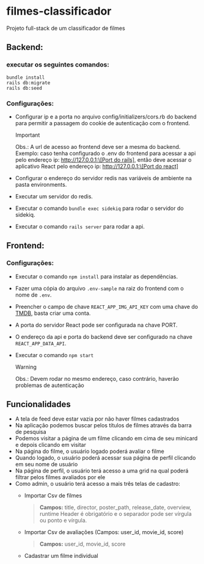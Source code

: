 # filmes-classificador
 Projeto full-stack de um classificador de filmes
## Backend:

### executar os seguintes comandos:	
```
bundle install
rails db:migrate
rails db:seed
```
### Configurações:
* Configurar ip e a porta no arquivo config/initializers/cors.rb do backend para permitir a passagem do cookie de autenticação com o frontend.
    > [!IMPORTANT]
    > Obs.: A url de acesso ao frontend deve ser a mesma do backend. Exemplo: caso tenha configurado o .env do frontend para acessar a api pelo endereço ip: [http://127.0.0.1:\[Port do rails\]](), então deve acessar o aplicativo React pelo endereço ip: [http://127.0.0.1:\[Port do react\]]()

* Configurar o endereço do servidor redis nas variáveis de ambiente na pasta environments.
* Executar um servidor do redis.
* Executar o comando `bundle exec sidekiq` para rodar o servidor do sidekiq.
* Executar o comando `rails server` para rodar a api.
	
## Frontend:
### Configurações:
* Executar o comando `npm install` para instalar as dependências.
	
* Fazer uma cópia do arquivo `.env-sample` na raiz do frontend com o nome de `.env`.
* Preencher o campo de chave `REACT_APP_IMG_API_KEY` com uma chave do [TMDB](https://developer.themoviedb.org/docs/authentication-application), basta criar uma conta.
* A porta do servidor React pode ser configurada na chave PORT.
* O endereço da api e porta do backend deve ser configurado na chave `REACT_APP_DATA_API`.
* Executar o comando `npm start`

    > [!WARNING]
    > Obs.: Devem rodar no mesmo endereço, caso contrário, haverão problemas de autenticação
    
## Funcionalidades
* A tela de feed deve estar vazia por não haver filmes cadastrados
* Na aplicação podemos buscar pelos títulos de filmes através da barra de pesquisa
* Podemos visitar a página de um filme clicando em cima de seu minicard e depois clicando em visitar
* Na página do filme, o usuário logado poderá avaliar o filme
* Quando logado, o usuário poderá acessar sua página de perfil clicando em seu nome de usuário
* Na página de perfil, o usuário terá acesso a uma grid na qual poderá filtrar pelos filmes avaliados por ele
* Como admin, o usuário terá acesso a mais três telas de cadastro:
	- Importar Csv de filmes 
	    > **Campos:** title, director, poster_path, release_date, overview, runtime
Header é obrigatório e o separador pode ser vírgula ou ponto e vírgula.

	- Importar Csv de avaliações (Campos: user_id, movie_id, score)
	    > **Campos:** user_id, movie_id, score

	- Cadastrar um filme individual